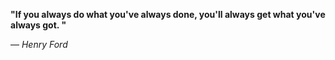 **"If you always do what you've always done, you'll always get what you've always got. "**

— _Henry Ford_
